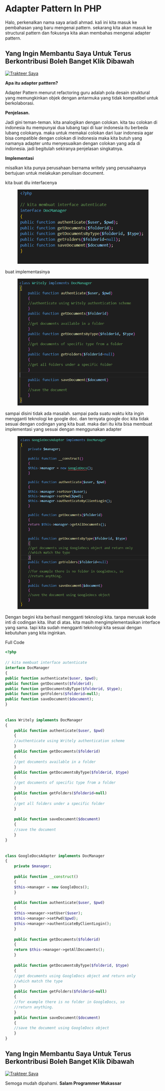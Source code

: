 # Adapter Pattern In PHP

Halo, perkenalkan nama saya ariadi ahmad. kali ini kita masuk ke pembahasan yang baru mengenai pattern. sekarang kita akan masuk ke structural pattern dan fokusnya kita akan membahas mengenai adapter pattern.

## Yang Ingin Membantu Saya Untuk Terus Berkontribusi Boleh Banget Klik Dibawah <a href="#d45d" id="d45d"></a>

[![Trakteer Saya](https://cdn.trakteer.id/images/embed/trbtn-red-5.png)](https://trakteer.id/ariadi-ahmad-28xqo/tip)



**Apa itu adapter patttern?**

Adapter Pattern menurut refactoring guru adalah pola desain struktural yang memungkinkan objek dengan antarmuka yang tidak kompatibel untuk berkolaborasi.

**Penjelasan.**

Jadi gini teman-teman. kita analogikan dengan colokan. kita tau colokan di indonesia itu mempunyai dua lubang tapi di luar indonesia itu berbeda lubang colokanya. maka untuk memakai colokan dari luar indonesia agar bisa compatible dengan colokan di indonesia maka kita butuh yang namanya adapter untu menyesuaikan dengan colokan yang ada di indonesia. jadi begitulah sekiranya penjelasan singkatnya.

**Implementasi**

misalkan kita punya perusahaan bernama writely yang perusahaanya bertujuan untuk melakukan penulisan document.

kita buat dlu interfacenya

<figure><img src="../../.gitbook/assets/image (32).png" alt=""><figcaption></figcaption></figure>

buat implementasinya

<figure><img src="../../.gitbook/assets/image (47).png" alt=""><figcaption></figcaption></figure>

sampai disini tidak ada masalah. sampai pada suatu waktu kita ingin mengganti teknologi ke google doc. dan ternyata google doc kita tidak sesuai dengan codingan yang kita buat. maka dari itu kita bisa membuat implementasi yang sesuai dengan menggunakan adapter

<figure><img src="../../.gitbook/assets/image (86).png" alt=""><figcaption></figcaption></figure>

Dengan begini kita berhasil mengganti teknologi kita. tanpa merusak kode inti di codingan kita. lihat di atas. kita masih mengimplementasikan interface yang sama. tapi kita sudah mengganti teknologi kita sesuai dengan kebutuhan yang kita inginkan.

Full Code

```php
<?php

// kita membuat interface autenticate
interface DocManager
{
public function authenticate($user, $pwd);
public function getDocuments($folderid);
public function getDocumentsByType($folderid, $type);
public function getFolders($folderid=null);
public function saveDocument($document);
}


class Writely implements DocManager
{
    public function authenticate($user, $pwd)
    {
    //authenticate using Writely authentication scheme
    }
    public function getDocuments($folderid)
    {
    //get documents available in a folder
    }
    public function getDocumentsByType($folderid, $type)
    {
    //get documents of specific type from a folder
    }
    public function getFolders($folderid=null)
    {
    //get all folders under a specific folder
    }

    public function saveDocument($document)
    {
    //save the document
    }
}


class GoogleDocsAdapter implements DocManager
{
    private $manager;

    public function __construct()
    {
    $this->manager = new GoogleDocs();
    }

    public function authenticate($user, $pwd)
    {
    $this->manager->setUser($user);
    $this->manager->setPwd($pwd);
    $this->manager->authenticateByClientLogin();
    }

    public function getDocuments($folderid)
    {
    return $this->manager->getAllDocuments();
    }
    
    public function getDocumentsByType($folderid, $type)
    {
    //get documents using GoogleDocs object and return only
    //which match the type
    }
    public function getFolders($folderid=null)
    {
    //for example there is no folder in GoogleDocs, so
    //return anything.
    }
    public function saveDocument($document)
    {
    //save the document using GoogleDocs object
    }
}
```

## Yang Ingin Membantu Saya Untuk Terus Berkontribusi Boleh Banget Klik Dibawah <a href="#d45d" id="d45d"></a>

[![Trakteer Saya](https://cdn.trakteer.id/images/embed/trbtn-red-5.png)](https://trakteer.id/ariadi-ahmad-28xqo/tip)

Semoga mudah dipahami. **Salam Programmer Makassar**

